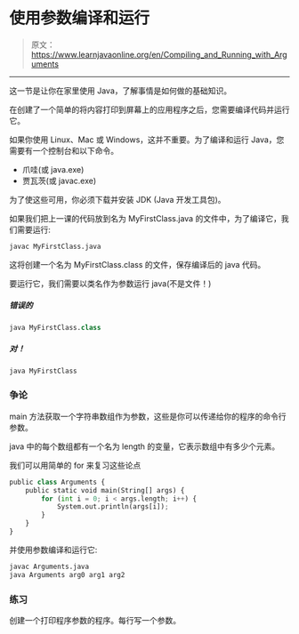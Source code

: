 # 使用参数编译和运行

> 原文：<https://www.learnjavaonline.org/en/Compiling_and_Running_with_Arguments>

* * *

这一节是让你在家里使用 Java，了解事情是如何做的基础知识。

在创建了一个简单的将内容打印到屏幕上的应用程序之后，您需要编译代码并运行它。

如果你使用 Linux、Mac 或 Windows，这并不重要。为了编译和运行 Java，您需要有一个控制台和以下命令。

*   爪哇(或 java.exe)
*   贾瓦茨(或 javac.exe)

为了使这些可用，你必须下载并安装 JDK (Java 开发工具包)。

如果我们把上一课的代码放到名为 MyFirstClass.java 的文件中，为了编译它，我们需要运行:

```py
javac MyFirstClass.java 
```

这将创建一个名为 MyFirstClass.class 的文件，保存编译后的 java 代码。

要运行它，我们需要以类名作为参数运行 java(不是文件！)

##### 错误的

```py
java MyFirstClass.class 
```

##### 对！

```py
java MyFirstClass 
```

### 争论

main 方法获取一个字符串数组作为参数，这些是你可以传递给你的程序的命令行参数。

java 中的每个数组都有一个名为 length 的变量，它表示数组中有多少个元素。

我们可以用简单的 for 来复习这些论点

```py
public class Arguments {
    public static void main(String[] args) {
        for (int i = 0; i < args.length; i++) {
            System.out.println(args[i]);
        }
    }
} 
```

并使用参数编译和运行它:

```py
javac Arguments.java
java Arguments arg0 arg1 arg2 
```

### 练习

创建一个打印程序参数的程序。每行写一个参数。